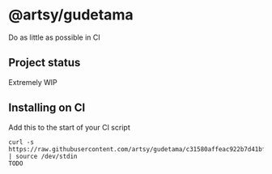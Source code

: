 # @artsy/gudetama

Do as little as possible in CI

## Project status

Extremely WIP

## Installing on CI

Add this to the start of your CI script

<!-- the_installation_command_is_on_the_next_line -->
    curl -s https://raw.githubusercontent.com/artsy/gudetama/c31580affeac922b7d41bf9954d088507db95226/install.sh | source /dev/stdin
    TODO
